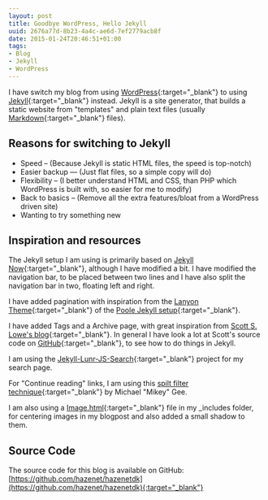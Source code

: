 ```yaml
---
layout: post
title: Goodbye WordPress, Hello Jekyll
uuid: 2676a77d-8b23-4a4c-ae6d-7ef2779acb8f
date: 2015-01-24T20:46:51+01:00
tags:
- Blog
- Jekyll
- WordPress
---
```

I have switch my blog from using [WordPress](https://wordpress.org){:target="_blank"} to using [Jekyll](http://jekyllrb.com){:target="_blank"} instead. Jekyll is a site generator, that builds a static website from "templates" and plain text files (usually [Markdown](http://daringfireball.net/projects/markdown/){:target="_blank"} files)<!--break-->.

## Reasons for switching to Jekyll

* Speed – (Because Jekyll is static HTML files, the speed is top-notch)
* Easier backup — (Just flat files, so a simple copy will do)
* Flexibility – (I better understand HTML and CSS, than PHP which WordPress is built with, so easier for me to modify)
* Back to basics – (Remove all the extra features/bloat from a WordPress driven site)
* Wanting to try something new

## Inspiration and resources

The Jekyll setup I am using is primarily based on [Jekyll Now](http://www.jekyllnow.com){:target="_blank"}, although I have modified a bit.
I have modified the navigation bar, to be placed between two lines and I have also split the navigation bar in two, floating left and right.

I have added pagination with inspiration from the [Lanyon Theme](http://lanyon.getpoole.com){:target="_blank"} of the [Poole Jekyll setup](http://getpoole.com){:target="_blank"}.

I have added Tags and a Archive page, with great inspiration from [Scott S. Lowe's blog](http://blog.scottlowe.org){:target="_blank"}. In general I have look a lot at Scott's source code on [GitHub](https://github.com/lowescott/lowescott.github.io){:target="_blank"}, to see how to do things in Jekyll.

I am using the [Jekyll-Lunr-JS-Search](https://github.com/slashdotdash/jekyll-lunr-js-search){:target="_blank"} project for my search page.

For "Continue reading" links, I am using this [spilt filter technique](http://mikeygee.com/blog/truncate.html){:target="_blank"} by Michael "Mikey" Gee.

I am also using a [Image.html](http://codingtips.kanishkkunal.in/image-caption-jekyll/){:target="_blank"} file in my _includes folder, for centering images in my blogpost and also added a small shadow to them.

## Source Code

The source code for this blog is available on GitHub:
[https://github.com/hazenet/hazenetdk](https://github.com/hazenet/hazenetdk){:target="_blank"}
